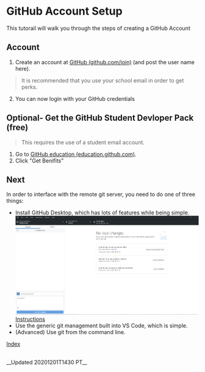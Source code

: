 # GitHub Account Setup

This tutorail will walk you through the steps of creating a GitHub Account

## Account

1. Create an account at [GitHub (github.com/join)](https://github.com/join) (and post the user name here).
  
 > It is recommended that you use your school email in order to get perks.

2. You can now login with your GitHub credentials

## Optional- Get the GitHub Student Devloper Pack (free)

> This requires the use of a student email account.

1. Go to [GitHub education (education.github.com)](https://education.github.com).
2. Click "Get Benifits"

## Next

In order to interface with the remote git server, you need to do one of three things:

- Install GitHub Desktop, which has lots of features while being simple.
   ![GitHub Desktop Screenshot](GitHub_Desktop_Screenshot.JPG)
   [Instructions](SetupGitHubDestkop)
- Use the generic git management built into VS Code, which is simple.
- (Advanced) Use git from the command line.
  
[Index](https://frc6506.github.io/docs/index)

<br>
__Updated 20201201T1430 PT__
